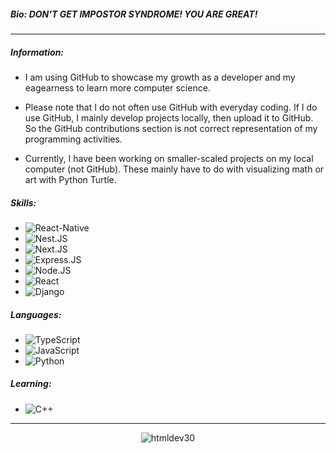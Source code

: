 ##### Bio: DON'T GET IMPOSTOR SYNDROME! YOU ARE GREAT!
### 
--- 
##### Information:
- I am using GitHub to showcase my growth as a developer and my eagearness to learn more computer science. 

- Please note that I do not often use GitHub with everyday coding. If I do use GitHub, I mainly develop projects locally, then upload it to GitHub. So the GitHub contributions section is not correct representation of my programming activities. 

- Currently, I have been working on smaller-scaled projects on my local computer (not GitHub). These mainly have to do with visualizing math or art with Python Turtle.
##### Skills:
-   ![React-Native](https://img.shields.io/badge/-React_Native-black?style=flat-square&logo=react)
-   ![Nest.JS](https://img.shields.io/badge/-NestJS-black?style=flat-square&logo=NestJS) 
-   ![Next.JS](https://img.shields.io/badge/-Next.JS-black?style=flat-square&logo=Next.JS) 
-   ![Express.JS](https://img.shields.io/badge/-Express.JS-black?style=flat-square&logo=Express) 
-   ![Node.JS](https://img.shields.io/badge/-Node.JS-black?style=flat-square&logo=Node.js) 
-   ![React](https://img.shields.io/badge/-React-black?style=flat-square&logo=react)
-   ![Django](https://img.shields.io/badge/-Django-black?style=flat-square&logo=Django)


##### Languages: 
-   ![TypeScript](https://img.shields.io/badge/-TypeScript-black?style=flat-square&logo=typescript)
-   ![JavaScript](https://img.shields.io/badge/-JavaScript-black?style=flat-square&logo=javascript)
-   ![Python](https://img.shields.io/badge/-Python-black?style=flat-square&logo=Python)


##### Learning:
-  ![C++](https://img.shields.io/badge/-c++-black?style=flat-square&logo=c%2B%2B&)

---
<p align="center"> <img src="https://github-readme-stats.vercel.app/api?username=htmldev30&show_icons=true&theme=dark" alt="htmldev30" /> 
  

